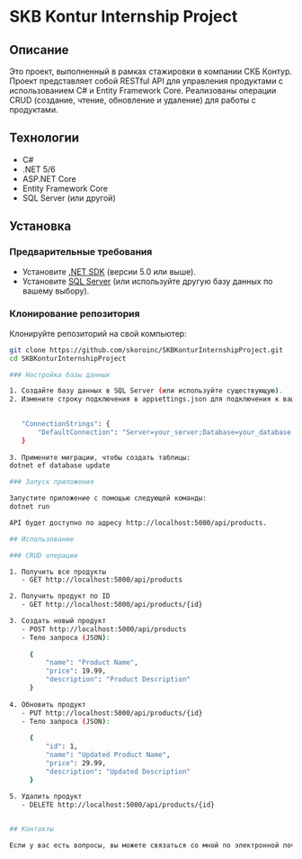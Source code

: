 # SKB Kontur Internship Project

## Описание

Это проект, выполненный в рамках стажировки в компании СКБ Контур. Проект представляет собой RESTful API для управления продуктами с использованием C# и Entity Framework Core. Реализованы операции CRUD (создание, чтение, обновление и удаление) для работы с продуктами.

## Технологии

- C#
- .NET 5/6
- ASP.NET Core
- Entity Framework Core
- SQL Server (или другой)

## Установка

### Предварительные требования

- Установите [.NET SDK](https://dotnet.microsoft.com/download) (версии 5.0 или выше).
- Установите [SQL Server](https://www.microsoft.com/en-us/sql-server/sql-server-downloads) (или используйте другую базу данных по вашему выбору).

### Клонирование репозитория

Клонируйте репозиторий на свой компьютер:

```bash
git clone https://github.com/skoroinc/SKBKonturInternshipProject.git
cd SKBKonturInternshipProject

### Настройка базы данных

1. Создайте базу данных в SQL Server (или используйте существующую).
2. Измените строку подключения в appsettings.json для подключения к вашей базе данных:

  
   "ConnectionStrings": {
       "DefaultConnection": "Server=your_server;Database=your_database;User Id=your_user;Password=your_password;"
   }
   
3. Примените миграции, чтобы создать таблицы:
dotnet ef database update

### Запуск приложения

Запустите приложение с помощью следующей команды:
dotnet run

API будет доступно по адресу http://localhost:5000/api/products.

## Использование

### CRUD операции

1. Получить все продукты
   - GET http://localhost:5000/api/products

2. Получить продукт по ID
   - GET http://localhost:5000/api/products/{id}

3. Создать новый продукт
   - POST http://localhost:5000/api/products
   - Тело запроса (JSON):
    
     {
         "name": "Product Name",
         "price": 19.99,
         "description": "Product Description"
     }
     
4. Обновить продукт
   - PUT http://localhost:5000/api/products/{id}
   - Тело запроса (JSON):
    
     {
         "id": 1,
         "name": "Updated Product Name",
         "price": 29.99,
         "description": "Updated Description"
     }
     
5. Удалить продукт
   - DELETE http://localhost:5000/api/products/{id}


## Контакты

Если у вас есть вопросы, вы можете связаться со мной по электронной почте: [rusichbtw@mail.ru](mailto:rusichbtw@mail.ru).

